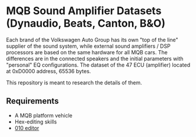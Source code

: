 # MQB Sound Amplifier Datasets (Dynaudio, Beats, Canton, B&O)

Each brand of the Volkswagen Auto Group has its own "top of the line" supplier of the sound system, while external sound amplifiers / DSP processors are based on the same hardware for all MQB cars. The differences are in the connected speakers and the initial parameters with "personal" EQ configurations. The dataset of the 47 ECU (amplifier) located at 0xD0000 address, 65536 bytes.

This repository is meant to research the details of them.

## Requirements

-   A MQB platform vehicle
-   Hex-editing skills
-   [010 editor](https://www.sweetscape.com/010editor/)
